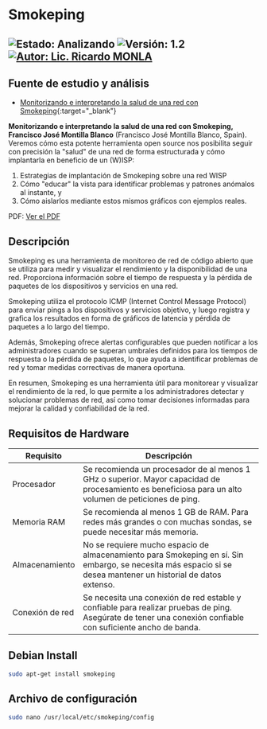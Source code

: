# Smokeping

![Estado: Analizando](https://img.shields.io/badge/Estado-Analizando-brightgreen)
![Versión: 1.2](https://img.shields.io/badge/Versión-1.2-blue)
[![Autor: Lic. Ricardo MONLA](https://img.shields.io/badge/Autor-Lic.%20Ricardo%20MONLA-orange)](mailto:rmonla@frlr.utn.edu.ar)
--------------  

## Fuente de estudio y análisis

- [Monitorizando e interpretando la salud de una red con Smokeping](https://www.youtube.com/watch?v=lZfhO_jTv84){:target="_blank"}

**Monitorizando e interpretando la salud de una red con Smokeping, Francisco José Montilla Blanco** (Francisco José Montilla Blanco, Spain). Veremos cómo esta potente herramienta open source nos posibilita seguir con precisión la "salud" de una red de forma estructurada y cómo implantarla en beneficio de un (W)ISP:

1. Estrategias de implantación de Smokeping sobre una red WISP
2. Cómo "educar" la vista para identificar problemas y patrones anómalos al instante, y
3. Cómo aislarlos mediante estos mismos gráficos con ejemplos reales.

PDF: [Ver el PDF](https://docs.google.com/viewer?url=https://github.com/rmonla/rmLIBs/blob/master/cmdLinux/servers/Smokeping/presentation_3915_1474361765.pdf)




## Descripción
Smokeping es una herramienta de monitoreo de red de código abierto que se utiliza para medir y visualizar el rendimiento y la disponibilidad de una red. Proporciona información sobre el tiempo de respuesta y la pérdida de paquetes de los dispositivos y servicios en una red.

Smokeping utiliza el protocolo ICMP (Internet Control Message Protocol) para enviar pings a los dispositivos y servicios objetivo, y luego registra y grafica los resultados en forma de gráficos de latencia y pérdida de paquetes a lo largo del tiempo.

Además, Smokeping ofrece alertas configurables que pueden notificar a los administradores cuando se superan umbrales definidos para los tiempos de respuesta o la pérdida de paquetes, lo que ayuda a identificar problemas de red y tomar medidas correctivas de manera oportuna.

En resumen, Smokeping es una herramienta útil para monitorear y visualizar el rendimiento de la red, lo que permite a los administradores detectar y solucionar problemas de red, así como tomar decisiones informadas para mejorar la calidad y confiabilidad de la red.
 
## Requisitos de Hardware

| Requisito    | Descripción                                                                                     |
|--------------|-------------------------------------------------------------------------------------------------|
| Procesador   | Se recomienda un procesador de al menos 1 GHz o superior. Mayor capacidad de procesamiento es beneficiosa para un alto volumen de peticiones de ping. |
| Memoria RAM  | Se recomienda al menos 1 GB de RAM. Para redes más grandes o con muchas sondas, se puede necesitar más memoria. |
| Almacenamiento | No se requiere mucho espacio de almacenamiento para Smokeping en sí. Sin embargo, se necesita más espacio si se desea mantener un historial de datos extenso. |
| Conexión de red | Se necesita una conexión de red estable y confiable para realizar pruebas de ping. Asegúrate de tener una conexión confiable con suficiente ancho de banda. |

## Debian Install
~~~bash
sudo apt-get install smokeping
~~~

## Archivo de configuración
~~~bash
sudo nano /usr/local/etc/smokeping/config
~~~
